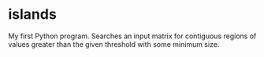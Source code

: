 # islands
My first Python program. Searches an input matrix for contiguous regions of values greater than the given threshold with some minimum size.
